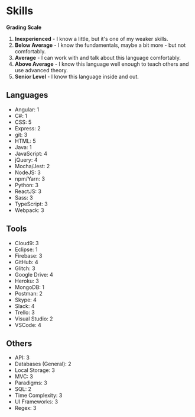 # Skills

**Grading Scale**

1. **Inexperienced** - I know a little, but it's one of my weaker skills.
2. **Below Average** - I know the fundamentals, maybe a bit more - but not comfortably.
3. **Average** - I can work with and talk about this language comfortably.
4. **Above Average** - I know this language well enough to teach others and use advanced theory.
5. **Senior Level** - I know this language inside and out.

## Languages

* Angular: 1
* C#: 1
* CSS: 5
* Express: 2
* git: 3
* HTML: 5
* Java: 1
* JavaScript: 4
* jQuery: 4
* Mocha/Jest: 2
* NodeJS: 3
* npm/Yarn: 3
* Python: 3
* ReactJS: 3
* Sass: 3
* TypeScript: 3
* Webpack: 3

## Tools

* Cloud9: 3
* Eclipse: 1
* Firebase: 3
* GitHub: 4
* Glitch: 3
* Google Drive: 4
* Heroku: 3
* MongoDB: 1
* Postman: 2
* Skype: 4
* Slack: 4
* Trello: 3
* Visual Studio: 2
* VSCode: 4

## Others

* API: 3
* Databases (General): 2
* Local Storage: 3
* MVC: 3
* Paradigms: 3
* SQL: 2
* Time Complexity: 3
* UI Frameworks: 3
* Regex: 3

